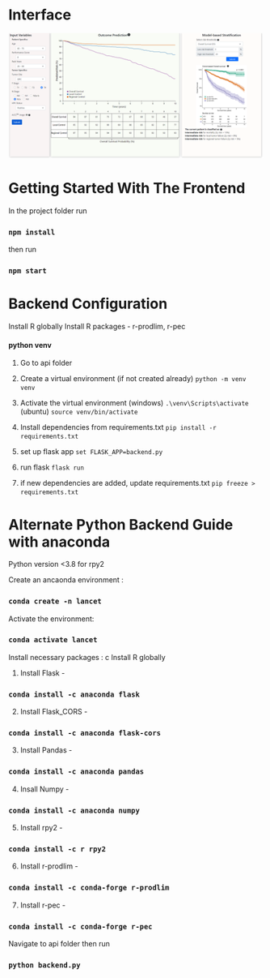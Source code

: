 # Interface

![Prototype](https://raw.githubusercontent.com/uic-evl/hnc-predictor/master/hnc-predictor-interface.PNG)

# Getting Started With The Frontend

In the project folder run

### `npm install`

then run

### `npm start`

# Backend Configuration

Install R globally
Install R packages - r-prodlim, r-pec

#### python venv

1. Go to api folder
2. Create a virtual environment (if not created already)
   `python -m venv venv`
3. Activate the virtual environment (windows)
   `.\venv\Scripts\activate`
   (ubuntu)
   `source venv/bin/activate`
4. Install dependencies from requirements.txt
   `pip install -r requirements.txt`
5. set up flask app
   `set FLASK_APP=backend.py`
6. run flask
   `flask run`

7. if new dependencies are added, update requirements.txt
   `pip freeze > requirements.txt`

# Alternate Python Backend Guide with anaconda

Python version <3.8 for rpy2

Create an ancaonda environment :

### `conda create -n lancet `

Activate the environment:

### `conda activate lancet `

Install necessary packages : c
Install R globally

1. Install Flask -

### `conda install -c anaconda flask`

2. Install Flask_CORS -

### `conda install -c anaconda flask-cors`

3. Install Pandas -

### `conda install -c anaconda pandas`

4. Insall Numpy -

### `conda install -c anaconda numpy`

5. Install rpy2 -

### `conda install -c r rpy2`

6. Install r-prodlim -

### `conda install -c conda-forge r-prodlim`

7. Install r-pec -

### `conda install -c conda-forge r-pec`

Navigate to api folder
then run

### `python backend.py`

